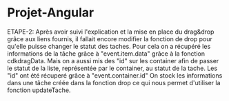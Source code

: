 # Projet-Angular

ETAPE-2: 
  Après avoir suivi l'explication et la mise en place du drag&drop grâce aux liens fournis, il fallait encore modifier la fonction de drop pour qu'elle puisse changer le statut des taches.
  Pour cela on a récupéré les informations de la tâche grâce à "event.item.data" grâce à la fonction cdkdragData.
  Mais on a aussi mis des "id" sur les container afin de passer le statut de la liste, représentée par le container, au statut de la tache.
  Les "id" ont été récuperé grâce à "event.container.id"
  On stock les informations dans une tâche créée dans la fonction drop ce qui nous permet d'utiliser la fonction updateTache.
